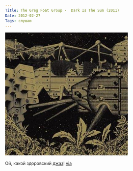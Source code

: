 ```yaml
---
Title: The Greg Foat Group -  Dark Is The Sun (2011)
Date: 2012-02-27
Tags: слушаю
---
```


![greg-foat-group.jpg](images/greg-foat-group.jpg)

Ой, какой здоровский [джаз](http://www.discogs.com/Greg-Foat-Group-Dark-Is-The-Sun/master/340163)! [via](http://holx.tumblr.com/)